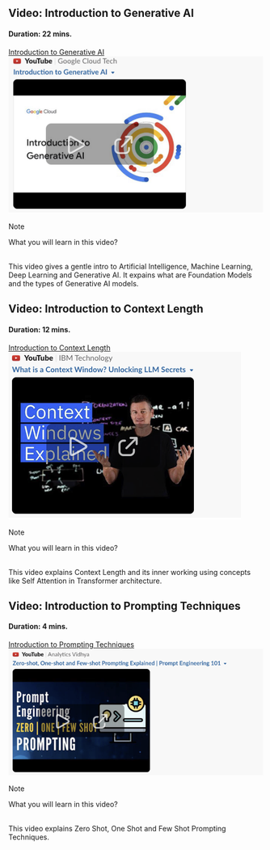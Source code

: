 
## Video: Introduction to Generative AI
#### Duration: 22 mins.

[Introduction to Generative AI](https://www.youtube.com/watch?v=G2fqAlgmoPo)
<br>
![Introduction to Generative AI](images/intro_genai.png)

> [!NOTE]
> What you will learn in this video?
<br>
This video gives a gentle intro to Artificial Intelligence, Machine Learning, Deep Learning and Generative AI. It expains what are Foundation Models and the types of Generative AI models.


## Video: Introduction to Context Length
#### Duration: 12 mins.

[Introduction to Context Length](https://www.youtube.com/watch?v=-QVoIxEpFkM)
<br>
![Introduction to Context Length](images/context_length.png)

> [!NOTE]
> What you will learn in this video?
<br>
This video explains Context Length and its inner working using concepts like Self Attention in Transformer architecture.

## Video: Introduction to Prompting Techniques
#### Duration: 4 mins.

[Introduction to Prompting Techniques](https://www.youtube.com/watch?v=sW5xoicq5TY)
<br>
![Introduction to Prompting Techniques](images/prompting_1.png)

> [!NOTE]
> What you will learn in this video?
<br>
This video explains Zero Shot, One Shot and Few Shot Prompting Techniques.